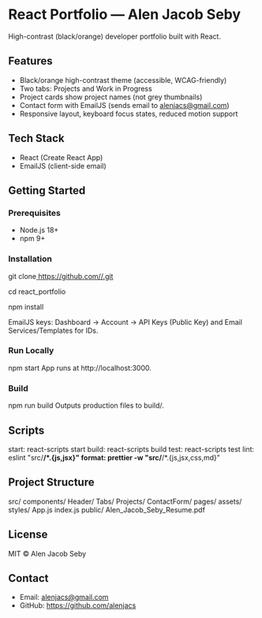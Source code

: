 
# React Portfolio — Alen Jacob Seby

High-contrast (black/orange) developer portfolio built with React.



## Features
- Black/orange high-contrast theme (accessible, WCAG-friendly)
- Two tabs: Projects and Work in Progress
- Project cards show project names (not grey thumbnails)
- Contact form with EmailJS (sends email to alenjacs@gmail.com)
- Responsive layout, keyboard focus states, reduced motion support

## Tech Stack
- React (Create React App)
- EmailJS (client-side email)


## Getting Started

### Prerequisites
- Node.js 18+
- npm 9+

### Installation
git clone[ https://github.com/<your-username>/<your-repo>.git](https://github.com/alenjacs/react_portfolio.git)

cd react_portfolio

npm install



EmailJS keys: Dashboard → Account → API Keys (Public Key) and Email Services/Templates for IDs.

### Run Locally
npm start
App runs at http://localhost:3000.

### Build
npm run build
Outputs production files to build/.

## Scripts
start: react-scripts start
build: react-scripts build
test: react-scripts test
lint: eslint "src/**/*.{js,jsx}"
format: prettier -w "src/**/*.{js,jsx,css,md}"

## Project Structure
src/
  components/
    Header/
    Tabs/
    Projects/
    ContactForm/
  pages/
  assets/
  styles/
  App.js
  index.js
public/
  Alen_Jacob_Seby_Resume.pdf



## License
MIT © Alen Jacob Seby

## Contact
- Email: alenjacs@gmail.com
- GitHub: https://github.com/alenjacs

